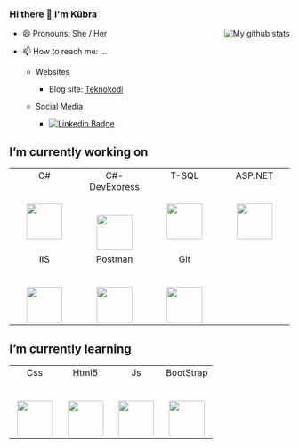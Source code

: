 ### Hi there 👋 I'm Kübra


<img align="right" src="https://github-readme-stats.vercel.app/api?username=kubrasimsek&show_icons=true&line_height=50&theme=tokyonight" alt="My github stats" /></a>

- 😄 Pronouns: She / Her

- 📫 How to reach me: ...

  - Websites
   
    - Blog site: [Teknokodi](https://www.teknokodi.com)

  - Social Media

    
    - [![Linkedin Badge](https://img.shields.io/badge/-kubrasimsek-blue?style=flat-square&logo=Linkedin&logoColor=white&link=https://www.linkedin.com/in/kbrasmsk/)](https://www.linkedin.com/in/kbrasmsk/)



## I’m currently working on

<table>
  <tbody>
    <tr valign="top">
      <td width="25%" align="center">
        <span>C#</span><br><br><br>
        <img height="64px" src="https://cdn.svgporn.com/logos/c-sharp.svg">
      </td>
      <td width="25%" align="center">
        <span>C#-DevExpress</span><br><br><br>
        <img height="64px" src="https://cdn.svgporn.com/logos/c-sharp.svg">
      </td>
      <td width="25%" align="center">
        <span>T-SQL</span><br><br><br>
        <img height="64px" src="https://cdn.svgporn.com/logos/buffer.svg">
      </td>
      <td width="25%" align="center">
        <span>ASP.NET</span><br><br><br>
        <img height="64px" src="https://cdn.svgporn.com/logos/microsoft-windows.svg">
      </td>            
    </tr>
    <tr valign="top">
      <td width="25%" align="center">
        <span>IIS</span><br><br><br>
        <img height="64px" src="https://cdn.svgporn.com/logos/cloudant.svg">
      </td>
    <td width="25%" align="center">
        <span>Postman</span><br><br><br>
        <img height="64px" src="https://cdn.svgporn.com/logos/postman.svg">
      </td>
      <td width="25%" align="center">
        <span>Git</span><br><br><br>
        <img height="64px" src="https://cdn.svgporn.com/logos/git-icon.svg">
      </td>     
    </tr>
  </tbody>
</table>

## I’m currently learning

<table>
  <tbody>
    <tr valign="top">
      <td width="25%" align="center">
        <span>Css</span><br><br><br>
        <img height="64px" src="https://cdn.svgporn.com/logos/css-3.svg">
      </td>
      <td width="25%" align="center">
        <span>Html5</span><br><br><br>
        <img height="64px" src="https://cdn.svgporn.com/logos/html-5.svg">
      </td>
      <td width="25%" align="center">
        <span>Js</span><br><br><br>
        <img height="64px" src="https://cdn.svgporn.com/logos/javascript.svg">
      </td>
            <td width="25%" align="center">
        <span>BootStrap</span><br><br><br>
        <img height="64px" src="https://cdn.svgporn.com/logos/bootstrap.svg">
      </td>
    </tr>
  </tbody>
</table>
